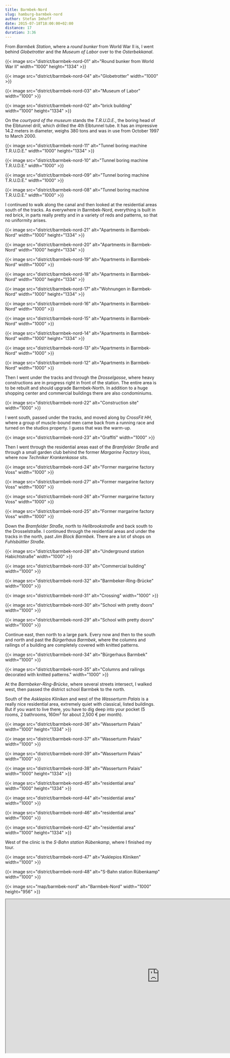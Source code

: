 ```yaml
---
title: Barmbek-Nord
slug: hamburg-barmbek-nord
author: Stefan Imhoff
date: 2015-07-18T18:00:00+02:00
distance: 17
duration: 3:36
---
```


From _Barmbek Station_, where a _round bunker_ from World War II is, I went behind _Globetrotter_ and the _Museum of Labor_ over to the _Osterbekkanal_.

{{< image src="district/barmbek-nord-01" alt="Round bunker from World War II" width="1000" height="1334" >}}

{{< image src="district/barmbek-nord-04" alt="Globetrotter" width="1000" >}}

{{< image src="district/barmbek-nord-03" alt="Museum of Labor" width="1000" >}}

{{< image src="district/barmbek-nord-02" alt="brick building" width="1000" height="1334" >}}

On the _courtyard of the museum_ stands the _T.R.U.D.E._, the boring head of the Elbtunnel drill, which drilled the 4th Elbtunnel tube. It has an impressive 14.2 meters in diameter, weighs 380 tons and was in use from October 1997 to March 2000.

{{< image src="district/barmbek-nord-11" alt="Tunnel boring machine T.R.U.D.E." width="1000" height="1334" >}}

{{< image src="district/barmbek-nord-10" alt="Tunnel boring machine T.R.U.D.E." width="1000" >}}

{{< image src="district/barmbek-nord-09" alt="Tunnel boring machine T.R.U.D.E." width="1000" >}}

{{< image src="district/barmbek-nord-08" alt="Tunnel boring machine T.R.U.D.E." width="1000" >}}

I continued to walk along the canal and then looked at the residential areas south of the tracks. As everywhere in Barmbek-Nord, everything is built in red brick, in parts really pretty and in a variety of reds and patterns, so that no uniformity arises.

{{< image src="district/barmbek-nord-21" alt="Apartments in Barmbek-Nord" width="1000" height="1334" >}}

{{< image src="district/barmbek-nord-20" alt="Apartments in Barmbek-Nord" width="1000" height="1334" >}}

{{< image src="district/barmbek-nord-19" alt="Apartments in Barmbek-Nord" width="1000" >}}

{{< image src="district/barmbek-nord-18" alt="Apartments in Barmbek-Nord" width="1000" height="1334" >}}

{{< image src="district/barmbek-nord-17" alt="Wohnungen in Barmbek-Nord" width="1000" height="1334" >}}

{{< image src="district/barmbek-nord-16" alt="Apartments in Barmbek-Nord" width="1000" >}}

{{< image src="district/barmbek-nord-15" alt="Apartments in Barmbek-Nord" width="1000" >}}

{{< image src="district/barmbek-nord-14" alt="Apartments in Barmbek-Nord" width="1000" height="1334" >}}

{{< image src="district/barmbek-nord-13" alt="Apartments in Barmbek-Nord" width="1000" >}}

{{< image src="district/barmbek-nord-12" alt="Apartments in Barmbek-Nord" width="1000" >}}

Then I went under the tracks and through the _Drosselgasse_, where heavy constructions are in progress right in front of the station. The entire area is to be rebuilt and should upgrade Barmbek-North. In addition to a huge shopping center and commercial buildings there are also condominiums.

{{< image src="district/barmbek-nord-22" alt="Construction site" width="1000" >}}

I went south, passed under the tracks, and moved along by _CrossFit HH_, where a group of muscle-bound men came back from a running race and turned on the studios property. I guess that was the warm-up.

{{< image src="district/barmbek-nord-23" alt="Graffiti" width="1000" >}}

Then I went through the residential areas east of the _Bramfelder Straße_ and through a small garden club behind the former _Margarine Factory Voss_, where now _Techniker Krankenkasse_ sits.

{{< image src="district/barmbek-nord-24" alt="Former margarine factory Voss" width="1000" >}}

{{< image src="district/barmbek-nord-27" alt="Former margarine factory Voss" width="1000" >}}

{{< image src="district/barmbek-nord-26" alt="Former margarine factory Voss" width="1000" >}}

{{< image src="district/barmbek-nord-25" alt="Former margarine factory Voss" width="1000" >}}

Down the _Bramfelder Straße_, north to _Hellbrookstraße_ and back south to the Drosselstraße. I continued through the residential areas and under the tracks in the north, past _Jim Block Barmbek_. There are a lot of shops on _Fuhlsbüttler Straße_.

{{< image src="district/barmbek-nord-28" alt="Underground station Habichtstraße" width="1000" >}}

{{< image src="district/barmbek-nord-33" alt="Commercial building" width="1000" >}}

{{< image src="district/barmbek-nord-32" alt="Barmbeker-Ring-Brücke" width="1000" >}}

{{< image src="district/barmbek-nord-31" alt="Crossing" width="1000" >}}

{{< image src="district/barmbek-nord-30" alt="School with pretty doors" width="1000" >}}

{{< image src="district/barmbek-nord-29" alt="School with pretty doors" width="1000" >}}

Continue east, then north to a large park. Every now and then to the south and north and past the _Bürgerhaus Barmbek_, where the columns and railings of a building are completely covered with knitted patterns.

{{< image src="district/barmbek-nord-34" alt="Bürgerhaus Barmbek" width="1000" >}}

{{< image src="district/barmbek-nord-35" alt="Columns and railings decorated with knitted patterns." width="1000" >}}

At the _Barmbeker-Ring-Brücke_, where several streets intersect, I walked west, then passed the district school Barmbek to the north.

South of the _Asklepios Kliniken_ and west of the _Wasserturm Palais_ is a really nice residential area, extremely quiet with classical, listed buildings. But if you want to live there, you have to dig deep into your pocket (5 rooms, 2 bathrooms, 160m² for about 2,500 € per month).

{{< image src="district/barmbek-nord-36" alt="Wasserturm Palais" width="1000" height="1334" >}}

{{< image src="district/barmbek-nord-37" alt="Wasserturm Palais" width="1000" >}}

{{< image src="district/barmbek-nord-39" alt="Wasserturm Palais" width="1000" >}}

{{< image src="district/barmbek-nord-38" alt="Wasserturm Palais" width="1000" height="1334" >}}

{{< image src="district/barmbek-nord-45" alt="residential area" width="1000" height="1334" >}}

{{< image src="district/barmbek-nord-44" alt="residential area" width="1000" >}}

{{< image src="district/barmbek-nord-46" alt="residential area" width="1000" >}}

{{< image src="district/barmbek-nord-42" alt="residential area" width="1000" height="1334" >}}

West of the clinic is the _S-Bahn station Rübenkamp_, where I finished my tour.

{{< image src="district/barmbek-nord-47" alt="Asklepios Kliniken" width="1000" >}}

{{< image src="district/barmbek-nord-48" alt="S-Bahn station Rübenkamp" width="1000" >}}

{{< image src="map/barmbek-nord" alt="Barmbek-Nord" width="1000" height="956" >}}

<iframe class="map" src="https://www.google.com/maps/d/u/0/embed?mid=1yyBpChXiQJCHMY7Q8DfQbNAat5I" width="1000" height="500">
</iframe>
